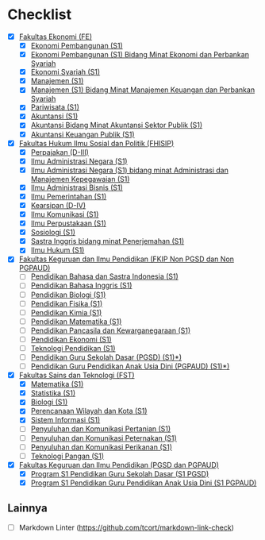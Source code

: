 # Checklist

- [x] [Fakultas Ekonomi (FE)](/FE/README.md)
  - [x] [Ekonomi Pembangunan (S1)](/FE/ekonomi-pembangunan-s1.md)
  - [x] [Ekonomi Pembangunan (S1) Bidang Minat Ekonomi dan Perbankan Syariah](/FE/ekonomi-pembangunan-s1-bidang-minat-ekonomi-dan-perbankan-syariah.md)
  - [x] [Ekonomi Syariah (S1)](/FE/ekonomi-syariah-s1.md)
  - [x] [Manajemen (S1)](/FE/manajemen-s1.md)
  - [x] [Manajemen (S1) Bidang Minat Manajemen Keuangan dan Perbankan Syariah](/FE/manajemen-s1-bidang-minat-manajemen-keuangan-dan-perbankan-syariah.md)
  - [x] [Pariwisata (S1)](/FE/pariwisata-s1.md)
  - [x] [Akuntansi (S1)](/FE/akuntansi-s1.md)
  - [x] [Akuntansi Bidang Minat Akuntansi Sektor Publik (S1)](/FE/akuntansi-bidang-minat-akuntansi-sektor-publik-s1.md)
  - [x] [Akuntansi Keuangan Publik (S1)](/FE/akuntansi-keuangan-publik-s1.md)

- [x] [Fakultas Hukum Ilmu Sosial dan Politik (FHISIP)](/FHISIP/README.md)
  - [x] [Perpajakan (D-III)](/FHISIP/perpajakan-d-iii.md)
  - [x] [Ilmu Administrasi Negara (S1)](/FHISIP/ilmu-administrasi-negara-s1.md)
  - [x] [Ilmu Administrasi Negara (S1) bidang minat Administrasi dan Manajemen Kepegawaian (S1)](/FHISIP/ilmu-administrasi-negara-s1-bidang-minat-administrasi-dan-manajemen-kepegawaian-s1.md)
  - [x] [Ilmu Administrasi Bisnis (S1)](/FHISIP/ilmu-administrasi-bisnis-s1.md)
  - [x] [Ilmu Pemerintahan (S1)](/FHISIP/ilmu-pemerintahan-s1.md)
  - [x] [Kearsipan (D-IV)](/FHISIP/kearsipan-d-iv.md)
  - [x] [Ilmu Komunikasi (S1)](/FHISIP/ilmu-komunikasi-s1.md)
  - [x] [Ilmu Perpustakaan (S1)](/FHISIP/ilmu-perpustakaan-s1.md)
  - [x] [Sosiologi (S1)](/FHISIP/sosiologi-s1.md)
  - [x] [Sastra Inggris bidang minat Penerjemahan (S1)](/FHISIP/sastra-inggris-bidang-minat-penerjemahan-s1.md)
  - [x] [Ilmu Hukum (S1)](/FHISIP/ilmu-hukum-s1.md)

- [x] [Fakultas Keguruan dan Ilmu Pendidikan (FKIP Non PGSD dan Non PGPAUD)](/FKIP-non-pendas/README.md)
  - [ ] [Pendidikan Bahasa dan Sastra Indonesia (S1)](pendidikan-bahasa-dan-sastra-indonesia-s1.md)
  - [ ] [Pendidikan Bahasa Inggris (S1)](pendidikan-bahasa-inggris-s1.md)
  - [ ] [Pendidikan Biologi (S1)](pendidikan-biologi-s1.md)
  - [ ] [Pendidikan Fisika (S1)](pendidikan-fisika-s1.md)
  - [ ] [Pendidikan Kimia (S1)](pendidikan-kimia-s1.md)
  - [ ] [Pendidikan Matematika (S1)](pendidikan-matematika-s1.md)
  - [ ] [Pendidikan Pancasila dan Kewarganegaraan (S1)](pendidikan-pancasila-dan-kewarganegaraan-s1.md)
  - [ ] [Pendidikan Ekonomi (S1)](pendidikan-ekonomi-s1.md)
  - [ ] [Teknologi Pendidikan (S1)](program-studi-teknologi-pendidikan-s1.md)
  - [ ] [Pendidikan Guru Sekolah Dasar (PGSD) (S1)*)](pendidikan-guru-sekolah-dasar-pgsd-s1.md)
  - [ ] [Pendidikan Guru Pendidikan Anak Usia Dini (PGPAUD) (S1)*)](pendidikan-guru-pendidikan-anak-usia-dini-pgpaud-s1.md)

- [x] [Fakultas Sains dan Teknologi (FST)](/FST/README.md)
  - [x] [Matematika (S1)](/FST/matematika-s1.md)
  - [x] [Statistika (S1)](/FST/statistika-s1.md)
  - [x] [Biologi (S1)](/FST/biologi-s1.md)
  - [x] [Perencanaan Wilayah dan Kota (S1)](/FST/perencanaan-wilayah-dan-kota-s1.md)
  - [x] [Sistem Informasi (S1)](/FST/sistem-informasi-s1.md)
  - [ ] [Penyuluhan dan Komunikasi Pertanian (S1)](/FST/penyuluhan-dan-komunikasi-pertanian-s1.md)
  - [ ] [Penyuluhan dan Komunikasi Peternakan (S1)](/FST/penyuluhan-dan-komunikasi-peternakan-s1.md)
  - [ ] [Penyuluhan dan Komunikasi Perikanan (S1)](/FST/penyuluhan-dan-komunikasi-perikanan-s1.md)
  - [ ] [Teknologi Pangan (S1)](/FST/program-studi-teknologi-pangan-s1.md)

- [x] [Fakultas Keguruan dan Ilmu Pendidikan (PGSD dan PGPAUD)](/FKIP-pendas/README.md)
  - [x] [Program S1 Pendidikan Guru Sekolah Dasar (S1 PGSD)](/FKIP-pendas/s1-pgsd.md)
  - [x] [Program S1 Pendidikan Guru Pendidikan Anak Usia Dini (S1 PGPAUD)](/FKIP-pendas/s1-pgpaud.md)

## Lainnya

- [ ] Markdown Linter (<https://github.com/tcort/markdown-link-check>)
